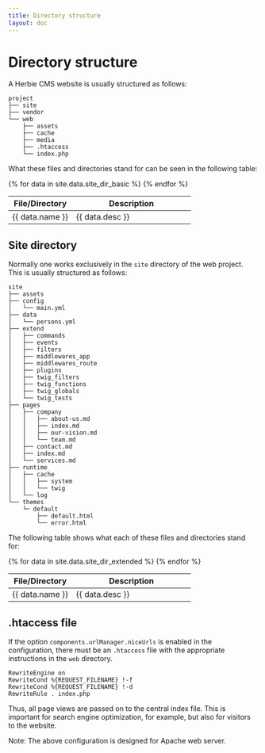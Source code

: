 ```yaml
---
title: Directory structure
layout: doc
---
```


# Directory structure

A Herbie CMS website is usually structured as follows:

    project
    ├── site
    ├── vendor
    └── web
        ├── assets
        ├── cache
        ├── media
        ├── .htaccess
        └── index.php


What these files and directories stand for can be seen in the following table:

<table class="pure-table pure-table-horizontal">
    <thead>
        <tr>
            <th style="width:35%">File/Directory</th>
            <th style="width:65%">Description</th>
        </tr>
    </thead>
    <tbody>
    {% for data in site.data.site_dir_basic %}
        <tr>
            <td>{{ data.name }}</td>
            <td>{{ data.desc }}</td>
        </tr>
    {% endfor %}
    </tbody>
</table>


## Site directory

Normally one works exclusively in the `site` directory of the web project.
This is usually structured as follows:

    site
    ├── assets
    ├── config
    │   └── main.yml
    ├── data
    │   └── persons.yml
    ├── extend
    │   ├── commands
    │   ├── events
    │   ├── filters
    │   ├── middlewares_app
    │   ├── middlewares_route
    │   ├── plugins
    │   ├── twig_filters
    │   ├── twig_functions
    │   ├── twig_globals
    │   └── twig_tests
    ├── pages
    │   ├── company
    │   │   ├── about-us.md
    │   │   ├── index.md
    │   │   ├── our-vision.md
    │   │   └── team.md
    │   ├── contact.md
    │   ├── index.md
    │   └── services.md
    ├── runtime
    │   ├── cache
    │   │   ├── system
    │   │   └── twig
    │   └── log
    └── themes
        └─ default
            ├── default.html
            └── error.html


The following table shows what each of these files and directories stand for:

<table class="pure-table pure-table-horizontal">
    <thead>
        <tr>
            <th style="width:35%">File/Directory</th>
            <th style="width:65%">Description</th>
        </tr>
    </thead>
    <tbody>
    {% for data in site.data.site_dir_extended %}
        <tr>
            <td>{{ data.name }}</td>
            <td>{{ data.desc }}</td>
        </tr>
    {% endfor %}
    </tbody>
</table>


## .htaccess file

If the option `components.urlManager.niceUrls` is enabled in the configuration, there must be an `.htaccess` file with the appropriate instructions in the `web` directory.

    RewriteEngine on
    RewriteCond %{REQUEST_FILENAME} !-f
    RewriteCond %{REQUEST_FILENAME} !-d
    RewriteRule . index.php

Thus, all page views are passed on to the central index file.
This is important for search engine optimization, for example, but also for visitors to the website.

Note: The above configuration is designed for Apache web server.
